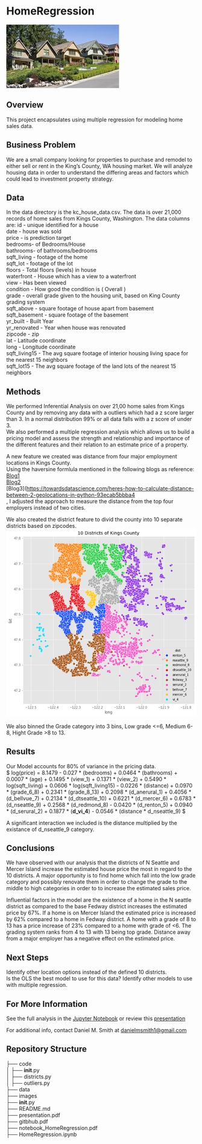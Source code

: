 # HomeRegression


![neighborhood.jfif](./images/neighborhood.jfif?raw=true)

## Overview

This project encapsulates using multiple regression for modeling home sales data.

## Business Problem

We are a small company looking for properties to purchase and remodel to either sell or rent in the King’s County, WA housing market.  We will analyze housing data in order to understand the differing areas and factors which could lead to investment property strategy.

## Data

In the data directory is the kc_house_data.csv.  The data is over 21,000 records of home sales from Kings County, Washington.  The data columns are:
id - unique identified for a house <br>
date - house was sold <br>
price - is prediction target <br>
bedrooms- of Bedrooms/House<br>
bathrooms- of bathrooms/bedrooms<br>
sqft_living - footage of the home<br>
sqft_lot - footage of the lot<br>
floors - Total floors (levels) in house<br>
waterfront - House which has a view to a waterfront<br>
view - Has been viewed<br>
condition - How good the condition is ( Overall )<br>
grade - overall grade given to the housing unit, based on King County grading system<br>
sqft_above - square footage of house apart from basement<br>
sqft_basement - square footage of the basement<br>
yr_built - Built Year<br>
yr_renovated - Year when house was renovated<br>
zipcode - zip<br>
lat - Latitude coordinate<br>
long - Longitude coordinate<br>
sqft_living15 - The avg square footage of interior housing living space for the nearest 15 neighbors<br>
sqft_lot15 - The avg square footage of the land lots of the nearest 15 neighbors<br>

## Methods

We performed Inferential Analysis on over 21,00 home sales from Kings County and by removing any data with a outliers which had a z score larger than 3.  In a normal distribution 99% or all data falls with a z score of under 3.  
We also performed a multiple regression analysis which allows us to build a pricing model and assess the strength and relationship and importance of the different features and their relation to an estimate price of a property.

A new feature we created was distance from four major employment locations in Kings County.  
Using the haversine formlula mentioned in the following blogs as reference:<br>
[Blog1](https://abeflansburg.medium.com/distance-between-two-sets-of-geographic-coordinates-latitude-longitude-in-ruby-js-sql-and-37c3584cb9ad)<br>
[Blog2](https://dev.to/upwardtrajectory/engineering-location-features-with-haversine-s-formula-for-prediction-modeling-23n2)<br>
[Blog3](https://towardsdatascience.com/heres-how-to-calculate-distance-between-2-geolocations-in-python-93ecab5bbba4<br>
, I adjusted the approach to measure the distance from the top four employers instead of two cities.

We also created the district feature to divid the county into 10 separate districts based on zipcodes.
![districts.png](./images/districts.png?raw=true)

We also binned the Grade category into 3 bins, Low grade <=6, Medium 6-8, Hight Grade >8 to 13.

## Results

Our Model accounts for 80% of variance in the pricing data.  
$ log(price) = 8.1479 - 0.027 * (bedrooms) + 0.0464 * (bathrooms)
             + 0.0007 * (age)              + 0.1495 * (view_1)
             + 0.1371 * (view_2)           + 0.5490 * log(sqft_living)
             + 0.0606 * log(sqft_living15)
             - 0.0226 * (distance)         + 0.0970 * (grade_6_8) 
             + 0.2341 * (grade_8_13) 
             + 0.2098 * (d_anerural_1)     + 0.4056 * (d_bellvue_7)
             + 0.2134 * (d_dtseattle_10)   + 0.6221 * (d_mercer_6)
             + 0.6783 * (d_nseattle_9)     + 0.2568 * (d_redmond_8)
             - 0.0420 * (d_renton_5) 
             + 0.0940 * (d_serural_2)      +  0.1877 * (**d_vi_4**)
             - 0.0546 * (distance * d_nseattle_9) $ 

A significant interaction we included is the distance multiplied by the existance of d_nseattle_9 category.

## Conclusions

We have observed with our analysis that the districts of N Seattle and Mercer Island increase the estimated house price the most in regard to the 10 districts.
A major opportunity is to find home which fall into the low grade category and possibly renovate them in order to change the grade to the middle to high categories in order to to increase the estimated sales price.

Influential factors in the model are the existence of a home in the N seattle district as compared to the base Fedway district increases the estimated price by 67%.  If a home is on Mercer Island the estimated price is increased by 62% compared to a home in Fedway district.
A home with a grade of 8 to 13 has a price increase of 23% compared  to a home with grade of <6.  The grading system ranks from 4 to 13 with 13 being top grade.
Distance away from a major employer has a negative effect on the estimated price.


## Next Steps

Identify other location options instead of the defined 10 districts.<br>
Is the OLS the best model to use for this data?  Identify other models to use with multiple regression.<br>

## For More Information

See the full analysis in the [Jupyter Notebook](https://github.com/SunTzuLombardi/HomeRegression/blob/main/code/HomeRegression.ipynb) or review this [presentation](https://github.com/SunTzuLombardi/HomeRegression/blob/main/presentation.pdf)

For additional info, contact Daniel M. Smith at danielmsmith1@gmail.com

## Repository Structure

├── code<br>
│   ├── __init__.py<br>
│   ├── districts.py<br>
│   ├── outliers.py<br>
├── data<br>
├── images<br>
├── __init__.py<br>
├── README.md<br>
├── presentation.pdf<br>
├── gitbhub.pdf<br>
├── notebook_HomeRegression.pdf<br>
├── HomeRegression.ipynb<br>



